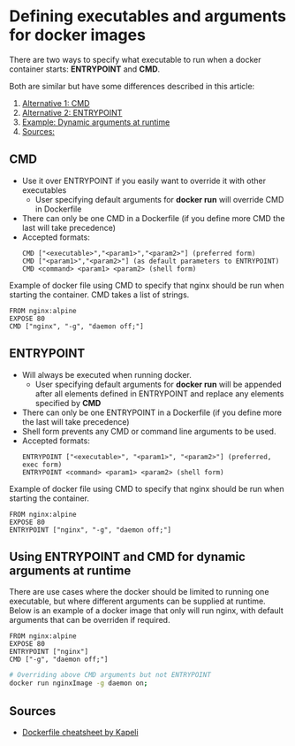 # Defining executables and arguments for docker images

There are two ways to specify what executable to run when a docker container starts: **ENTRYPOINT** and **CMD**.

Both are similar but have some differences described in this article:

1. [Alternative 1: CMD](#CMD)
2. [Alternative 2: ENTRYPOINT](#ENTRYPOINT)
3. [Example: Dynamic arguments at runtime](#Using-ENTRYPOINT-and-CMD-for-dynamic-arguments-at-runtime)
4. [Sources:](#Sources)

## CMD
- Use it over ENTRYPOINT if you easily want to override it with other executables
    - User specifying default arguments for **docker run** will override CMD in Dockerfile
- There can only be one CMD in a Dockerfile (if you define more CMD the last will take precedence)
- Accepted formats:
    ```docker
    CMD ["<executable>","<param1>","<param2>"] (preferred form)
    CMD ["<param1>","<param2>"] (as default parameters to ENTRYPOINT)
    CMD <command> <param1> <param2> (shell form)
    ```

Example of docker file using CMD to specify that nginx should be run when starting the container. CMD takes a list of strings.
```docker
FROM nginx:alpine
EXPOSE 80
CMD ["nginx", "-g", "daemon off;"]
```

## ENTRYPOINT
-  Will always be executed when running docker.
    - User specifying default arguments for **docker run** will be appended after all elements defined in ENTRYPOINT and replace any elements specified by **CMD**
- There can only be one ENTRYPOINT in a Dockerfile (if you define more the last will take precedence)
- Shell form prevents any CMD or command line arguments to be used.
- Accepted formats:
    ```docker
    ENTRYPOINT ["<executable>", "<param1>", "<param2>"] (preferred, exec form)
    ENTRYPOINT <command> <param1> <param2> (shell form)
    ```

Example of docker file using CMD to specify that nginx should be run when starting the container.
```docker
FROM nginx:alpine
EXPOSE 80
ENTRYPOINT ["nginx", "-g", "daemon off;"]
```


## Using ENTRYPOINT and CMD for dynamic arguments at runtime
There are use cases where the docker should be limited to running one executable, but where different arguments can be supplied at runtime. Below is an example of a docker image that only will run nginx, with default arguments that can be overriden if required.

```docker
FROM nginx:alpine
EXPOSE 80
ENTRYPOINT ["nginx"]
CMD ["-g", "daemon off;"]
```

```sh
# Overriding above CMD arguments but not ENTRYPOINT
docker run nginxImage -g daemon on;
```

## Sources
- [Dockerfile cheatsheet by Kapeli](https://kapeli.com/cheat_sheets/Dockerfile.docset/Contents/Resources/Documents/index)